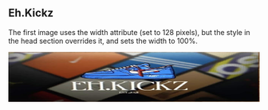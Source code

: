 <!DOCTYPE html>
<html>
<head>
<style>
/* This style sets the width of all images to 100%: */
img {
  width: 100%;
}
</style>
</head>
<body>

<h2>Eh.Kickz</h2>

<p>The first image uses the width attribute (set to 128 pixels), but the style in the head section overrides it, and sets the width to 100%.</p>

<img src="/images/business%20card.jpg" alt="business card" width="100" height="100">

</body>
</html>

